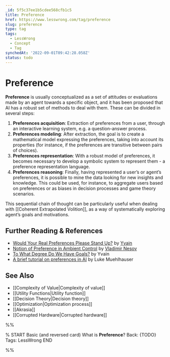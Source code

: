 ```yaml
---
_id: 5f5c37ee1b5cdee568cfb1c5
title: Preference
href: https://www.lesswrong.com/tag/preference
slug: preference
type: tag
tags:
  - LessWrong
  - Concept
  - Tag
synchedAt: '2022-09-01T09:42:28.058Z'
status: todo
---
```


# Preference

**Preference** is usually conceptualized as a set of attitudes or evaluations made by an agent towards a specific object, and it has been proposed that AI has a robust set of methods to deal with them. These can be divided in several steps:

1. **Preferences acquisition**: Extraction of preferences from a user, through an interactive learning system, e.g. a question-answer process.
2. **Preferences modeling**: After extraction, the goal is to create a mathematical model expressing the preferences, taking into account its properties (for instance, if the preferences are transitive between pairs of choices).
3. **Preferences representation**: With a robust model of preferences, it becomes necessary to develop a symbolic system to represent them - a preference representation language.
4. **Preferences reasoning**: Finally, having represented a user’s or agent’s preferences, it is possible to mine the data looking for new insights and knowledge. This could be used, for instance, to aggregate users based on preferences or as biases in decision processes and game theory scenarios.

This sequential chain of thought can be particularly useful when dealing with [[Coherent Extrapolated Volition]], as a way of systematically exploring agent’s goals and motivations.

## Further Reading & References

- [Would Your Real Preferences Please Stand Up?](http://lesswrong.com/lw/15c/would_your_real_preferences_please_stand_up) by [Yvain](https://wiki.lesswrong.com/wiki/Yvain)
- [Notion of Preference in Ambient Control](http://lesswrong.com/lw/2tq/notion_of_preference_in_ambient_control/) by [Vladimir Nesov](https://wiki.lesswrong.com/wiki/Vladimir_Nesov)
- [To What Degree Do We Have Goals?](http://lesswrong.com/lw/6oo/to_what_degree_do_we_have_goals/) by Yvain
- [A brief tutorial on preferences in AI](http://lesswrong.com/lw/a73/a_brief_tutorial_on_preferences_in_ai/) by Luke Muehlhauser

## See Also

- [[Complexity of Value|Complexity of value]]
- [[Utility Functions|Utility function]]
- [[Decision Theory|Decision theory]]
- [[Optimization|Optimization process]]
- [[Akrasia]]
- [[Corrupted Hardware|Corrupted hardware]]


%%

% START
Basic (and reversed card)
What is **Preference**?
Back: {TODO}
Tags: LessWrong
END
<!--ID: 1663156981199-->


%%
	
